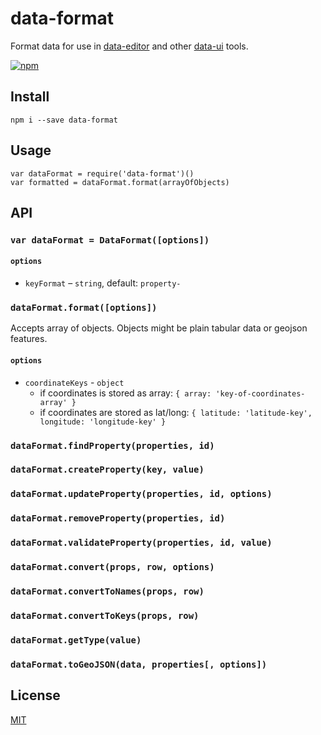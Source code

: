 # data-format

Format data for use in [data-editor](https://github.com/editdata/data-editor) and other [data-ui](https://github.com/editdata/data-ui) tools.

[![npm](https://img.shields.io/npm/v/data-format.svg)](http://npmjs.com/data-format)

## Install

```
npm i --save data-format
```

## Usage

```
var dataFormat = require('data-format')()
var formatted = dataFormat.format(arrayOfObjects)
```

## API

### `var dataFormat = DataFormat([options])`

#### `options`
- `keyFormat` – `string`, default: `property-`

### `dataFormat.format([options])`

Accepts array of objects. Objects might be plain tabular data or geojson features.

#### `options`
- `coordinateKeys` - `object`
  - if coordinates is stored as array: `{ array: 'key-of-coordinates-array' }`
  - if coordinates are stored as lat/long: `{ latitude: 'latitude-key', longitude: 'longitude-key' }`

### `dataFormat.findProperty(properties, id)`

### `dataFormat.createProperty(key, value)`

### `dataFormat.updateProperty(properties, id, options)`

### `dataFormat.removeProperty(properties, id)`

### `dataFormat.validateProperty(properties, id, value)`

### `dataFormat.convert(props, row, options)`

### `dataFormat.convertToNames(props, row)`

### `dataFormat.convertToKeys(props, row)`

### `dataFormat.getType(value)`

### `dataFormat.toGeoJSON(data, properties[, options])`

## License
[MIT](LICENSE.md)